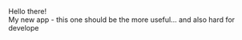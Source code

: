 Hello there! <br>
My new app - this one should be the more useful... and also hard for develope <br>